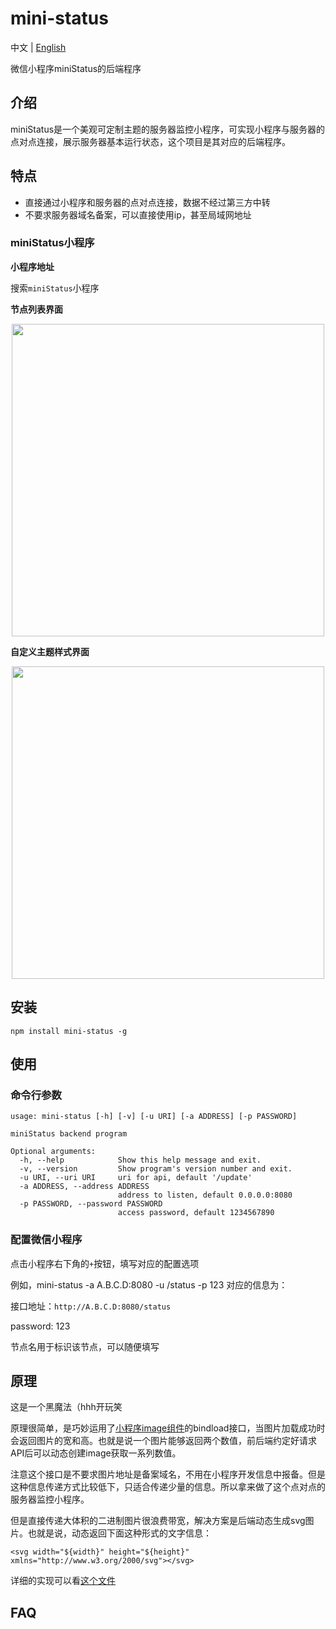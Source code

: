 # mini-status

中文 | [English](./readme.en_US.md)

微信小程序miniStatus的后端程序

## 介绍

miniStatus是一个美观可定制主题的服务器监控小程序，可实现小程序与服务器的点对点连接，展示服务器基本运行状态，这个项目是其对应的后端程序。


## 特点

- 直接通过小程序和服务器的点对点连接，数据不经过第三方中转
- 不要求服务器域名备案，可以直接使用ip，甚至局域网地址


### miniStatus小程序

**小程序地址**

搜索`miniStatus`小程序

**节点列表界面**

<div  align=center><img src="https://i.loli.net/2020/05/06/lH9BU7cmOMsY5xE.jpg" width="500"/></div>

**自定义主题样式界面**

<div  align=center><img src="https://i.loli.net/2020/05/06/hiwc8jVoC5k7mrH.jpg" width="500"/></div>


## 安装

```
npm install mini-status -g
```

## 使用

### 命令行参数

```
usage: mini-status [-h] [-v] [-u URI] [-a ADDRESS] [-p PASSWORD]

miniStatus backend program

Optional arguments:
  -h, --help            Show this help message and exit.
  -v, --version         Show program's version number and exit.
  -u URI, --uri URI     uri for api, default '/update'
  -a ADDRESS, --address ADDRESS
                        address to listen, default 0.0.0.0:8080
  -p PASSWORD, --password PASSWORD
                        access password, default 1234567890
```

### 配置微信小程序

点击小程序右下角的`+`按钮，填写对应的配置选项


例如，mini-status -a A.B.C.D:8080 -u /status -p 123 对应的信息为：

接口地址：`http://A.B.C.D:8080/status`

password: 123

节点名用于标识该节点，可以随便填写


## 原理

这是一个黑魔法（hhh开玩笑

原理很简单，是巧妙运用了[小程序image组件](https://developers.weixin.qq.com/miniprogram/dev/component/image.html)的bindload接口，当图片加载成功时会返回图片的宽和高。也就是说一个图片能够返回两个数值，前后端约定好请求API后可以动态创建image获取一系列数值。

注意这个接口是不要求图片地址是备案域名，不用在小程序开发信息中报备。但是这种信息传递方式比较低下，只适合传递少量的信息。所以拿来做了这个点对点的服务器监控小程序。

但是直接传递大体积的二进制图片很浪费带宽，解决方案是后端动态生成svg图片。也就是说，动态返回下面这种形式的文字信息：

```
<svg width="${width}" height="${height}" xmlns="http://www.w3.org/2000/svg"></svg>
```

详细的实现可以看[这个文件](./lib/wxImagePing.js)

## FAQ